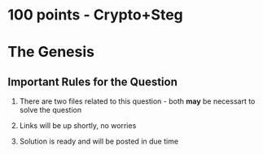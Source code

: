 # 100 points - Crypto+Steg
# The Genesis

## Important Rules for the Question

1. There are two files related to this question - both **may** be necessart to solve the question

2. Links will be up shortly, no worries
 
3. Solution is ready and will be posted in due time
